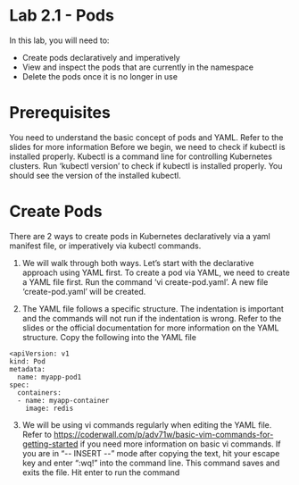 # Lab 2.1 - Pods  

In this lab, you will need to:
* Create pods declaratively and imperatively
* View and inspect the pods that are currently in the namespace
* Delete the pods once it is no longer in use
 
 
# Prerequisites  

You need to understand the basic concept of pods and YAML. Refer to the slides for more information
Before we begin, we need to check if kubectl is installed properly. Kubectl is a command line for controlling Kubernetes clusters. Run ‘kubectl version’ to check if kubectl is installed properly. You should see the version of the installed kubectl.

# Create Pods 

There are 2 ways to create pods in Kubernetes declaratively via a yaml manifest file, or imperatively via kubectl commands.


1.  We will walk through both ways. Let’s start with the declarative approach using YAML first. To create a pod via YAML, we need to create a YAML file first. Run the command ‘vi create-pod.yaml’. A new file ‘create-pod.yaml’ will be created.



2. The YAML file follows a specific structure. The indentation is important and the commands will not run if the indentation is wrong. Refer to the slides or the official documentation for more information on the YAML structure. Copy the following into the YAML file
```
<apiVersion: v1
kind: Pod
metadata:
  name: myapp-pod1
spec:
  containers:
  - name: myapp-container
    image: redis   
```

3. We will be using vi commands regularly when editing the YAML file. Refer to https://coderwall.com/p/adv71w/basic-vim-commands-for-getting-started if you need more information on basic vi commands. If you are in “-- INSERT --” mode after copying the text, hit your escape key and enter “:wq!” into the command line. This command saves and exits the file. Hit enter to run the command

